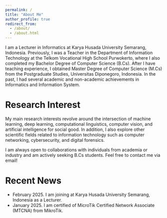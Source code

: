 ```yaml
---
permalink: /
title: "About Me"
author_profile: true
redirect_from: 
  - /about/
  - /about.html
---
```


I am a Lecturer in Informatics at Karya Husada University Semarang, Indonesia. Previously, I was a Teacher in the Department of Information Technology at the Telkom Vocational High School Purwokerto, where I also completed my Bachelor Degree of Computer Science (B.Cs). After I have teaching experience, I obtained Master Degree of Computer Science (M.Cs) from the Postgraduate Studies, Universitas Diponegoro, Indonesia. In the past, I had several academic and non-academic achievements in Informatics and Information System.

Research Interest
======
My main research interests revolve around the intersection of machine learning, deep learning, computational linguistics, computer vision, and artificial intelligence for social good. In addition, I also explore other scientific fields related to information technology such as computer networking, cybersecurity, and digital forensics.

I am always open to collaborations with individuals from academia or industry and am actively seeking B.Cs students. Feel free to contact me via email!

Recent News
======
* February 2025. I am joining at Karya Husada University Semarang, Indonesia as a Lecturer.
* January 2025. I am certified of MicroTik Certified Network Associate (MTCNA) from MikroTik.
